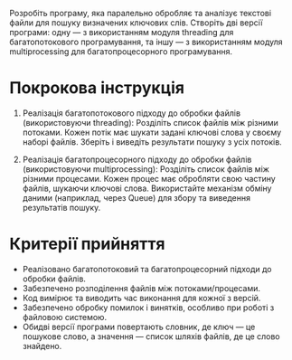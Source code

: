 Розробіть програму, яка паралельно обробляє та аналізує текстові файли для пошуку визначених ключових слів. Створіть дві версії програми: одну — з використанням модуля threading для багатопотокового програмування, та іншу — з використанням модуля multiprocessing для багатопроцесорного програмування.

# Покрокова інструкція

1. Реалізація багатопотокового підходу до обробки файлів (використовуючи threading):
    Розділіть список файлів між різними потоками.
    Кожен потік має шукати задані ключові слова у своєму наборі файлів.
    Зберіть і виведіть результати пошуку з усіх потоків.

2. Реалізація багатопроцесорного підходу до обробки файлів (використовуючи multiprocessing):
    Розділіть список файлів між різними процесами.
    Кожен процес має обробляти свою частину файлів, шукаючи ключові слова.
    Використайте механізм обміну даними (наприклад, через Queue) для збору та виведення результатів пошуку.

# Критерії прийняття

- Реалізовано багатопотоковий та багатопроцесорний підходи до обробки файлів.
- Забезпечено розподілення файлів між потоками/процесами.
- Код вимірює та виводить час виконання для кожної з версій.
- Забезпечено обробку помилок і винятків, особливо при роботі з файловою системою.
- Обидві версії програми повертають словник, де ключ — це пошукове слово, а значення — список шляхів файлів, де це слово знайдено.
